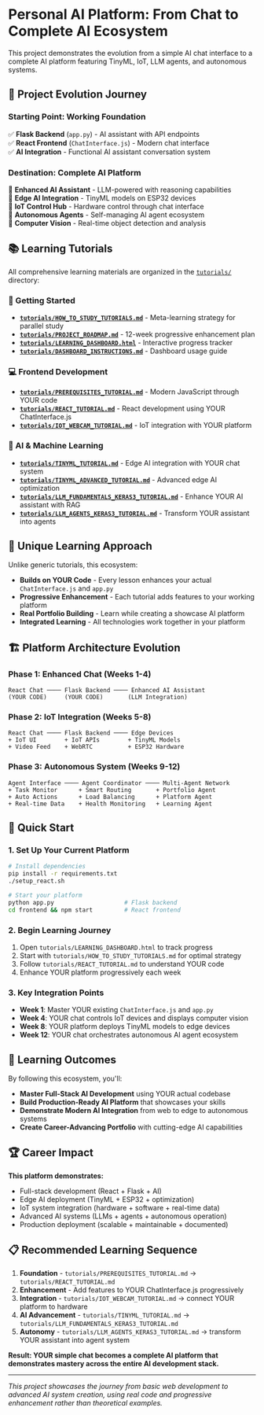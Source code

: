 # Personal AI Platform: From Chat to Complete AI Ecosystem

This project demonstrates the evolution from a simple AI chat interface to a complete AI platform featuring TinyML, IoT, LLM agents, and autonomous systems.

## 🚀 **Project Evolution Journey**

### **Starting Point: Working Foundation**
✅ **Flask Backend** (`app.py`) - AI assistant with API endpoints  
✅ **React Frontend** (`ChatInterface.js`) - Modern chat interface  
✅ **AI Integration** - Functional AI assistant conversation system  

### **Destination: Complete AI Platform**
🎯 **Enhanced AI Assistant** - LLM-powered with reasoning capabilities  
🎯 **Edge AI Integration** - TinyML models on ESP32 devices  
🎯 **IoT Control Hub** - Hardware control through chat interface  
🎯 **Autonomous Agents** - Self-managing AI agent ecosystem  
🎯 **Computer Vision** - Real-time object detection and analysis  

## 📚 **Learning Tutorials**

All comprehensive learning materials are organized in the [`tutorials/`](./tutorials/) directory:

### **📖 Getting Started**
- **[`tutorials/HOW_TO_STUDY_TUTORIALS.md`](./tutorials/HOW_TO_STUDY_TUTORIALS.md)** - Meta-learning strategy for parallel study
- **[`tutorials/PROJECT_ROADMAP.md`](./tutorials/PROJECT_ROADMAP.md)** - 12-week progressive enhancement plan
- **[`tutorials/LEARNING_DASHBOARD.html`](./tutorials/LEARNING_DASHBOARD.html)** - Interactive progress tracker
- **[`tutorials/DASHBOARD_INSTRUCTIONS.md`](./tutorials/DASHBOARD_INSTRUCTIONS.md)** - Dashboard usage guide

### **💻 Frontend Development**
- **[`tutorials/PREREQUISITES_TUTORIAL.md`](./tutorials/PREREQUISITES_TUTORIAL.md)** - Modern JavaScript through YOUR code
- **[`tutorials/REACT_TUTORIAL.md`](./tutorials/REACT_TUTORIAL.md)** - React development using YOUR ChatInterface.js
- **[`tutorials/IOT_WEBCAM_TUTORIAL.md`](./tutorials/IOT_WEBCAM_TUTORIAL.md)** - IoT integration with YOUR platform

### **🤖 AI & Machine Learning**  
- **[`tutorials/TINYML_TUTORIAL.md`](./tutorials/TINYML_TUTORIAL.md)** - Edge AI integration with YOUR chat system
- **[`tutorials/TINYML_ADVANCED_TUTORIAL.md`](./tutorials/TINYML_ADVANCED_TUTORIAL.md)** - Advanced edge AI optimization
- **[`tutorials/LLM_FUNDAMENTALS_KERAS3_TUTORIAL.md`](./tutorials/LLM_FUNDAMENTALS_KERAS3_TUTORIAL.md)** - Enhance YOUR AI assistant with RAG
- **[`tutorials/LLM_AGENTS_KERAS3_TUTORIAL.md`](./tutorials/LLM_AGENTS_KERAS3_TUTORIAL.md)** - Transform YOUR assistant into agents

## 🎯 **Unique Learning Approach**

Unlike generic tutorials, this ecosystem:
- **Builds on YOUR Code** - Every lesson enhances your actual `ChatInterface.js` and `app.py`
- **Progressive Enhancement** - Each tutorial adds features to your working platform
- **Real Portfolio Building** - Learn while creating a showcase AI platform
- **Integrated Learning** - All technologies work together in your platform

## 🏗️ **Platform Architecture Evolution**

### **Phase 1: Enhanced Chat (Weeks 1-4)**
```
React Chat ──── Flask Backend ──── Enhanced AI Assistant
(YOUR CODE)     (YOUR CODE)       (LLM Integration)
```

### **Phase 2: IoT Integration (Weeks 5-8)**
```
React Chat ──── Flask Backend ──── Edge Devices
+ IoT UI        + IoT APIs        + TinyML Models
+ Video Feed    + WebRTC          + ESP32 Hardware
```

### **Phase 3: Autonomous System (Weeks 9-12)**
```
Agent Interface ──── Agent Coordinator ──── Multi-Agent Network
+ Task Monitor      + Smart Routing       + Portfolio Agent
+ Auto Actions      + Load Balancing      + Platform Agent
+ Real-time Data    + Health Monitoring   + Learning Agent
```

## 🚀 **Quick Start**

### **1. Set Up Your Current Platform**
```bash
# Install dependencies
pip install -r requirements.txt
./setup_react.sh

# Start your platform
python app.py                    # Flask backend
cd frontend && npm start         # React frontend
```

### **2. Begin Learning Journey**
1. Open `tutorials/LEARNING_DASHBOARD.html` to track progress
2. Start with `tutorials/HOW_TO_STUDY_TUTORIALS.md` for optimal strategy
3. Follow `tutorials/REACT_TUTORIAL.md` to understand YOUR code
4. Enhance YOUR platform progressively each week

### **3. Key Integration Points**
- **Week 1**: Master YOUR existing `ChatInterface.js` and `app.py`
- **Week 4**: YOUR chat controls IoT devices and displays computer vision
- **Week 8**: YOUR platform deploys TinyML models to edge devices  
- **Week 12**: YOUR chat orchestrates autonomous AI agent ecosystem

## 🎯 **Learning Outcomes**

By following this ecosystem, you'll:
- **Master Full-Stack AI Development** using YOUR actual codebase
- **Build Production-Ready AI Platform** that showcases your skills
- **Demonstrate Modern AI Integration** from web to edge to autonomous systems
- **Create Career-Advancing Portfolio** with cutting-edge AI capabilities

## 🏆 **Career Impact**

**This platform demonstrates:**
- Full-stack development (React + Flask + AI)
- Edge AI deployment (TinyML + ESP32 + optimization)
- IoT system integration (hardware + software + real-time data)
- Advanced AI systems (LLMs + agents + autonomous operation)
- Production deployment (scalable + maintainable + documented)

## 📋 **Recommended Learning Sequence**

1. **Foundation** - `tutorials/PREREQUISITES_TUTORIAL.md` → `tutorials/REACT_TUTORIAL.md`
2. **Enhancement** - Add features to YOUR ChatInterface.js progressively  
3. **Integration** - `tutorials/IOT_WEBCAM_TUTORIAL.md` → connect YOUR platform to hardware
4. **AI Advancement** - `tutorials/TINYML_TUTORIAL.md` → `tutorials/LLM_FUNDAMENTALS_KERAS3_TUTORIAL.md`
5. **Autonomy** - `tutorials/LLM_AGENTS_KERAS3_TUTORIAL.md` → transform YOUR assistant into agent system

**Result: YOUR simple chat becomes a complete AI platform that demonstrates mastery across the entire AI development stack.**

---

*This project showcases the journey from basic web development to advanced AI system creation, using real code and progressive enhancement rather than theoretical examples.*
